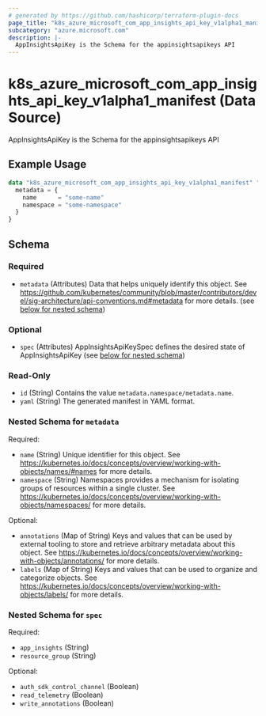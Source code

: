 ```yaml
---
# generated by https://github.com/hashicorp/terraform-plugin-docs
page_title: "k8s_azure_microsoft_com_app_insights_api_key_v1alpha1_manifest Data Source - terraform-provider-k8s"
subcategory: "azure.microsoft.com"
description: |-
  AppInsightsApiKey is the Schema for the appinsightsapikeys API
---
```


# k8s_azure_microsoft_com_app_insights_api_key_v1alpha1_manifest (Data Source)

AppInsightsApiKey is the Schema for the appinsightsapikeys API

## Example Usage

```terraform
data "k8s_azure_microsoft_com_app_insights_api_key_v1alpha1_manifest" "example" {
  metadata = {
    name      = "some-name"
    namespace = "some-namespace"
  }
}
```

<!-- schema generated by tfplugindocs -->
## Schema

### Required

- `metadata` (Attributes) Data that helps uniquely identify this object. See https://github.com/kubernetes/community/blob/master/contributors/devel/sig-architecture/api-conventions.md#metadata for more details. (see [below for nested schema](#nestedatt--metadata))

### Optional

- `spec` (Attributes) AppInsightsApiKeySpec defines the desired state of AppInsightsApiKey (see [below for nested schema](#nestedatt--spec))

### Read-Only

- `id` (String) Contains the value `metadata.namespace/metadata.name`.
- `yaml` (String) The generated manifest in YAML format.

<a id="nestedatt--metadata"></a>
### Nested Schema for `metadata`

Required:

- `name` (String) Unique identifier for this object. See https://kubernetes.io/docs/concepts/overview/working-with-objects/names/#names for more details.
- `namespace` (String) Namespaces provides a mechanism for isolating groups of resources within a single cluster. See https://kubernetes.io/docs/concepts/overview/working-with-objects/namespaces/ for more details.

Optional:

- `annotations` (Map of String) Keys and values that can be used by external tooling to store and retrieve arbitrary metadata about this object. See https://kubernetes.io/docs/concepts/overview/working-with-objects/annotations/ for more details.
- `labels` (Map of String) Keys and values that can be used to organize and categorize objects. See https://kubernetes.io/docs/concepts/overview/working-with-objects/labels/ for more details.


<a id="nestedatt--spec"></a>
### Nested Schema for `spec`

Required:

- `app_insights` (String)
- `resource_group` (String)

Optional:

- `auth_sdk_control_channel` (Boolean)
- `read_telemetry` (Boolean)
- `write_annotations` (Boolean)
